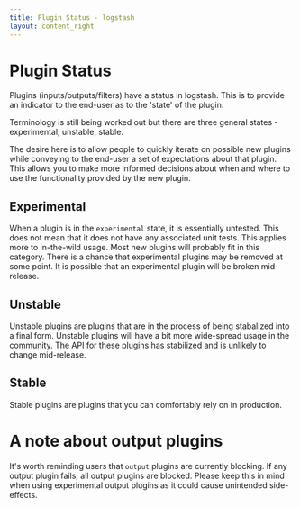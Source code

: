 ```yaml
---
title: Plugin Status - logstash
layout: content_right
---
```

# Plugin Status

Plugins (inputs/outputs/filters) have a status in logstash. This is to provide an indicator to the end-user as to the 'state' of the plugin.

Terminology is still being worked out but there are three general states - experimental, unstable, stable.

The desire here is to allow people to quickly iterate on possible new plugins while conveying to the end-user a set of expectations about that plugin. This allows you to make more informed decisions about when and where to use the functionality provided by the new plugin.

## Experimental
When a plugin is in the `experimental` state, it is essentially untested. This does not mean that it does not have any associated unit tests. This applies more to in-the-wild usage. Most new plugins will probably fit in this category. There is a chance that experimental plugins may be removed at some point. It is possible that an experimental plugin will be broken mid-release.

## Unstable
Unstable plugins are plugins that are in the process of being stabalized into a final form. Unstable plugins will have a bit more wide-spread usage in the community. The API for these plugins has stabilized and is unlikely to change mid-release.

## Stable
Stable plugins are plugins that you can comfortably rely on in production.

# A note about output plugins
It's worth reminding users that `output` plugins are currently blocking. If any output plugin fails, all output plugins are blocked. Please keep this in mind when using experimental output plugins as it could cause unintended side-effects.
